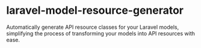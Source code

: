 # laravel-model-resource-generator
Automatically generate API resource classes for your Laravel models, simplifying the process of transforming your models into API resources with ease.
